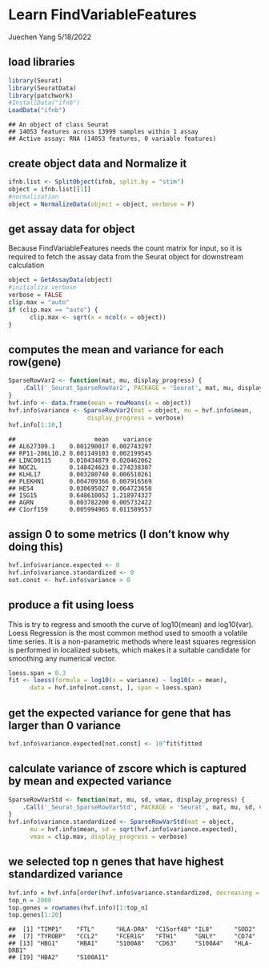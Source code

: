 Learn FindVariableFeatures
================
Juechen Yang
5/18/2022

## load libraries

``` r
library(Seurat)
library(SeuratData)
library(patchwork)
#InstallData("ifnb")
LoadData("ifnb")
```

    ## An object of class Seurat 
    ## 14053 features across 13999 samples within 1 assay 
    ## Active assay: RNA (14053 features, 0 variable features)

## create object data and Normalize it

``` r
ifnb.list <- SplitObject(ifnb, split.by = "stim")
object = ifnb.list[[1]]
#normalization
object = NormalizeData(object = object, verbose = F)
```

## get assay data for object

Because FindVariableFeatures needs the count matrix for input, so it is
required to fetch the assay data from the Seurat object for downstream
calculation

``` r
object = GetAssayData(object)
#initializa verbose
verbose = FALSE
clip.max = "auto"
if (clip.max == "auto") {
      clip.max <- sqrt(x = ncol(x = object))
}
```

## computes the mean and variance for each row(gene)

``` r
SparseRowVar2 <- function(mat, mu, display_progress) {
    .Call('_Seurat_SparseRowVar2', PACKAGE = 'Seurat', mat, mu, display_progress)
}
hvf.info <- data.frame(mean = rowMeans(x = object))
hvf.info$variance <- SparseRowVar2(mat = object, mu = hvf.info$mean, 
                      display_progress = verbose)
hvf.info[1:10,]
```

    ##                      mean    variance
    ## AL627309.1    0.001290017 0.002743297
    ## RP11-206L10.2 0.001149103 0.002199545
    ## LINC00115     0.010434879 0.020462062
    ## NOC2L         0.148424623 0.274238307
    ## KLHL17        0.003280740 0.006510261
    ## PLEKHN1       0.004709366 0.007916569
    ## HES4          0.030695027 0.064723658
    ## ISG15         0.648610052 1.218974327
    ## AGRN          0.003782200 0.005732422
    ## C1orf159      0.005994965 0.011509557

## assign 0 to some metrics (I don’t know why doing this)

``` r
hvf.info$variance.expected <- 0
hvf.info$variance.standardized <- 0
not.const <- hvf.info$variance > 0
```

## produce a fit using loess

This is try to regress and smooth the curve of log10(mean) and
log10(var). Loess Regression is the most common method used to smooth a
volatile time series. It is a non-parametric methods where least squares
regression is performed in localized subsets, which makes it a suitable
candidate for smoothing any numerical vector.

``` r
loess.span = 0.3
fit <- loess(formula = log10(x = variance) ~ log10(x = mean), 
      data = hvf.info[not.const, ], span = loess.span)
```

## get the expected variance for gene that has larger than 0 variance

``` r
hvf.info$variance.expected[not.const] <- 10^fit$fitted
```

## calculate variance of zscore which is captured by mean and expected variance

``` r
SparseRowVarStd <- function(mat, mu, sd, vmax, display_progress) {
    .Call('_Seurat_SparseRowVarStd', PACKAGE = 'Seurat', mat, mu, sd, vmax, display_progress)
}
hvf.info$variance.standardized <- SparseRowVarStd(mat = object, 
      mu = hvf.info$mean, sd = sqrt(hvf.info$variance.expected), 
      vmax = clip.max, display_progress = verbose)
```

## we selected top n genes that have highest standardized variance

``` r
hvf.info = hvf.info[order(hvf.info$variance.standardized, decreasing = T),]
top_n = 2000
top.genes = rownames(hvf.info)[1:top_n]
top.genes[1:20]
```

    ##  [1] "TIMP1"    "FTL"      "HLA-DRA"  "C15orf48" "IL8"      "SOD2"    
    ##  [7] "TYROBP"   "CCL2"     "FCER1G"   "FTH1"     "GNLY"     "CD74"    
    ## [13] "HBG1"     "HBA1"     "S100A8"   "CD63"     "S100A4"   "HLA-DRB1"
    ## [19] "HBA2"     "S100A11"
